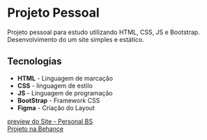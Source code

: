 # Projeto Pessoal

Projeto pessoal para estudo utilizando HTML, CSS, JS e Bootstrap. Desenvolvimento do um site simples e estático.

## Tecnologias

* __HTML__ - Linguagem de marcação
* __CSS__ - linguagem de estilo
* __JS__ - Linguagem de programação
* __BootStrap__ - Framework CSS
* __Figma__ - Criação do Layout

[preview do Site - Personal BS](https://reaugusto.github.io/personalBS)
<br />
[Projeto na Behance](https://www.behance.net/gallery/153862649/Site-Personal-trainner)

